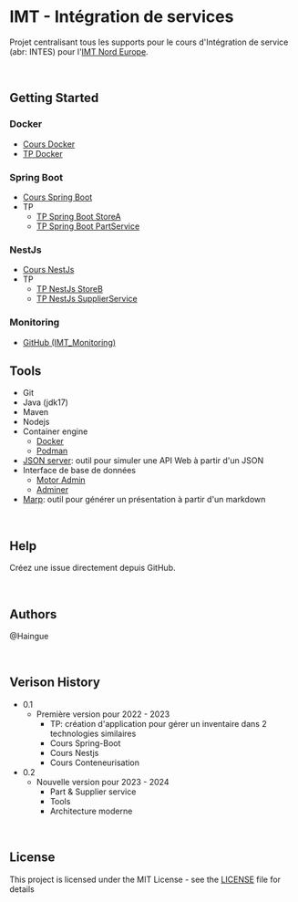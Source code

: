 # IMT - Intégration de services
Projet centralisant tous les supports pour le cours d'Intégration de service (abr: INTES) pour l'[IMT Nord Europe](https://imt-nord-europe.fr/).

<br>

## Getting Started
### Docker
- [Cours Docker](./docker/INTES%20Cours%20-%20Docker.md)
- [TP Docker](./docker/INTES%20TP%20-%20Docker.md)

### Spring Boot
- [Cours Spring Boot](./spring-boot/INTES%20Cours%20-%20Spring%20Boot.md)
- TP
    - [TP Spring Boot StoreA](./spring-boot/INTES%20TP%20-%20Spring%20Boot%20StoreA.md)
    - [TP Spring Boot PartService](./spring-boot/INTES%20TP%20-%20Spring%20Boot%20PartService.md)

### NestJs
- [Cours NestJs](./nestjs/INTES%20Cours%20-%20NestJS.md)
- TP
    - [TP NestJs StoreB](./nestjs/INTES%20TP%20-%20NestJS%20StoreB.md)
    - [TP NestJs SupplierService](./nestjs/INTES%20TP%20-%20NestJS%20SupplierService.md)

### Monitoring
- [GitHub (IMT_Monitoring)](https://github.com/Haingue/imt_monitoring)

## Tools
- Git
- Java (jdk17)
- Maven
- Nodejs
- Container engine
    - [Docker](https://www.docker.com/)
    - [Podman](https://podman.io/)
- [JSON server](https://github.com/typicode/json-server): outil pour simuler une API Web à partir d'un JSON
- Interface de base de données
    - [Motor Admin](https://www.getmotoradmin.com/)
    - [Adminer](https://www.adminer.org/)
- [Marp](https://marp.app/): outil pour générer un présentation à partir d'un markdown

<br>

## Help
Créez une issue directement depuis GitHub.

<br>

## Authors
@Haingue

<br>

## Verison History
- 0.1
    - Première version pour 2022 - 2023
        - TP: création d'application pour gérer un inventaire dans 2 technologies similaires
        - Cours Spring-Boot
        - Cours Nestjs
        - Cours Conteneurisation
- 0.2
    - Nouvelle version pour 2023 - 2024
        - Part & Supplier service
        - Tools
        - Architecture moderne

<br>

## License
This project is licensed under the MIT License - see the [LICENSE](./LICENSE) file for details

